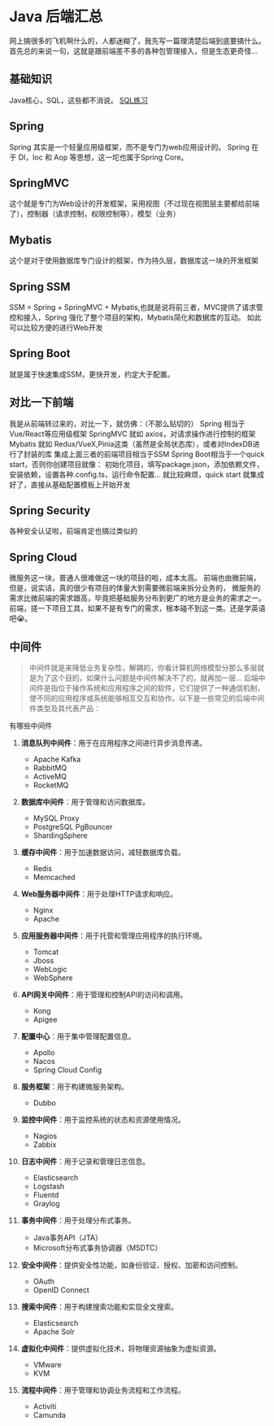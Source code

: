 # Java 后端汇总

网上搞很多的飞机啊什么的，人都迷糊了，我先写一篇理清楚后端到底要搞什么。
首先总的来说一句，这就是跟前端差不多的各种包管理接入，但是生态更奇怪...

## 基础知识

Java核心，SQL，这些都不消说。
[SQL练习](http://sqlmother.yupi.icu/#/learn)

## Spring

Spring 其实是一个轻量应用级框架，而不是专门为web应用设计的。
Spring 在于 DI，Ioc 和 Aop 等思想，这一坨也属于Spring Core。

## SpringMVC

这个就是专门为Web设计的开发框架，采用视图（不过现在视图层主要都给前端了），控制器（请求控制，权限控制等），模型（业务）

## Mybatis

这个是对于使用数据库专门设计的框架，作为持久层，数据库这一块的开发框架

## Spring SSM

SSM = Spring + SpringMVC + Mybatis,也就是说将前三者，MVC提供了请求管控和接入，Spring 强化了整个项目的架构，Mybatis简化和数据库的互动。
如此可以比较方便的进行Web开发

## Spring Boot

就是属于快速集成SSM，更快开发，约定大于配置。

## 对比一下前端

我是从前端转过来的，对比一下，就仿佛：（不那么贴切的）
Spring 相当于Vue/React等应用级框架
SpringMVC 就如 axios，对请求操作进行控制的框架
Mybatis 就如 Redux/VueX,Pinia这类（虽然是全局状态库），或者对IndexDB进行了封装的库
集成上面三者的前端项目相当于SSM
Spring Boot相当于一个quick start，否则你创建项目就像：
初始化项目，填写package.json，添加依赖文件，安装依赖，设置各种.config.ts，运行命令配置...
就比较麻烦，quick start 就集成好了，直接从基础配置模板上开始开发

## Spring Security

各种安全认证啦，前端肯定也搞过类似的

## Spring Cloud

微服务这一块，普通人很难做这一块的项目的啦，成本太高。
前端也由微前端，但是，说实话，真的很少有项目的体量大到需要微前端来拆分业务的，
微服务的需求比微前端的需求跟高，毕竟把基础服务分布到更广的地方是业务的需求之一。
前端，搓一下项目工具，如果不是有专门的需求，根本碰不到这一类。还是学英语吧😭。

## 中间件

> 中间件就是来降低业务复杂性，解耦的，你看计算机网络模型分那么多层就是为了这个目的，如果什么问题是中间件解决不了的，就再加一层...
后端中间件是指位于操作系统和应用程序之间的软件，它们提供了一种通信机制，使不同的应用程序或系统能够相互交互和协作。以下是一些常见的后端中间件类型及其代表产品：

有哪些中间件

1. **消息队列中间件**：用于在应用程序之间进行异步消息传递。
   - Apache Kafka
   - RabbitMQ
   - ActiveMQ
   - RocketMQ

2. **数据库中间件**：用于管理和访问数据库。
   - MySQL Proxy
   - PostgreSQL PgBouncer
   - ShardingSphere

3. **缓存中间件**：用于加速数据访问，减轻数据库负载。
   - Redis
   - Memcached

4. **Web服务器中间件**：用于处理HTTP请求和响应。
   - Nginx
   - Apache

5. **应用服务器中间件**：用于托管和管理应用程序的执行环境。
   - Tomcat
   - Jboss
   - WebLogic
   - WebSphere

6. **API网关中间件**：用于管理和控制API的访问和调用。
   - Kong
   - Apigee

7. **配置中心**：用于集中管理配置信息。
   - Apollo
   - Nacos
   - Spring Cloud Config

8. **服务框架**：用于构建微服务架构。
   - Dubbo

9. **监控中间件**：用于监控系统的状态和资源使用情况。
   - Nagios
   - Zabbix

10. **日志中间件**：用于记录和管理日志信息。
    - Elasticsearch
    - Logstash
    - Fluentd
    - Graylog

11. **事务中间件**：用于处理分布式事务。
    - Java事务API（JTA）
    - Microsoft分布式事务协调器（MSDTC）

12. **安全中间件**：提供安全性功能，如身份验证、授权、加密和访问控制。
    - OAuth
    - OpenID Connect

13. **搜索中间件**：用于构建搜索功能和实现全文搜索。
    - Elasticsearch
    - Apache Solr

14. **虚拟化中间件**：提供虚拟化技术，将物理资源抽象为虚拟资源。
    - VMware
    - KVM

15. **流程中间件**：用于管理和协调业务流程和工作流程。
    - Activiti
    - Camunda
